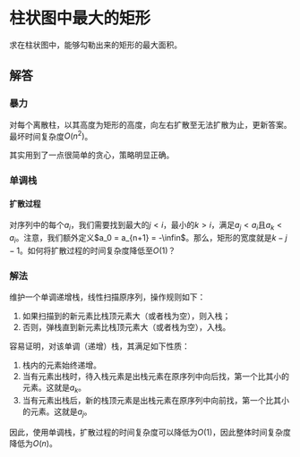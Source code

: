 # 柱状图中最大的矩形

求在柱状图中，能够勾勒出来的矩形的最大面积。

## 解答

### 暴力

对每个离散柱，以其高度为矩形的高度，向左右扩散至无法扩散为止，更新答案。最坏时间复杂度$O(n^2)$。

其实用到了一点很简单的贪心，策略明显正确。

### 单调栈

#### 扩散过程

对序列中的每个$a_i$，我们需要找到最大的$j < i$，最小的$k > i$，满足$a_j < a_i$且$a_k < a_i$。注意，我们额外定义$a_0 = a_{n+1} = -\infin$。那么，矩形的宽度就是$k - j - 1$。如何将扩散过程的时间复杂度降低至$O(1)$？

### 解法

维护一个单调递增栈，线性扫描原序列，操作规则如下：

1. 如果扫描到的新元素比栈顶元素大（或者栈为空），则入栈；
2. 否则，弹栈直到新元素比栈顶元素大（或者栈为空），入栈。

容易证明，对该单调（递增）栈，其满足如下性质：

1. 栈内的元素始终递增。
2. 当有元素出栈时，待入栈元素是出栈元素在原序列中向后找，第一个比其小的元素。这就是$a_k$。
3. 当有元素出栈后，新的栈顶元素是出栈元素在原序列中向前找，第一个比其小的元素。这就是$a_j$。

因此，使用单调栈，扩散过程的时间复杂度可以降低为$O(1)$，因此整体时间复杂度降低为$O(n)$。
